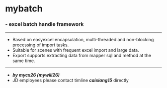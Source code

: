 # mybatch
### - excel batch handle framework

---
- Based on easyexcel encapsulation, multi-threaded and non-blocking processing of import tasks.
- Suitable for scenes with frequent excel import and large data.
- Export supports extracting data from mapper sql and method at the same time.
---

- ***by mycx26 (mywill26)***
- JD employees please contact timline ***caixiang15*** directly